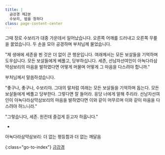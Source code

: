 ```yaml
---
title: |
  금강경 제2분
  수보리, 법을 청하다
class: page-content-center
---
```


그때 장로 수보리가 대중 가운데서 일어났습니다.
오른쪽 어깨를 드러내고 오른쪽 무릎을 꿇었습니다.
두 손을 모아 공경하며 부처님께 물었습니다.

"제 생애에 세존을 뵌 것은 더 없이 큰 행운입니다.
여래께서는 모든 보살들을 기억하며 도우십니다.
모든 보살들에게 베풀고, 당부하십니다.
세존, 선남자선여인이 아뇩다라삼먁삼보리의 마음을 발하였다면
어떻게 머물며 어떻게 그 마음을 다스려야 합니까."
 
부처님께서 말씀하셨습니다.

"좋구나, 좋구나, 수보리야.
그대의 말처럼 여래는 모든 보살들을 기억하며 돕는다.
모든 보살들에게 베풀고 당부한다.
그렇다면 잘 들어라.
응당 너에게 말해 주리라.
선남자선여인이 아뇩다라삼먁삼보리의 마음을 발하였다면
이와 같이 머무르며 이와 같이 마음을 다스려야 하느니라."

"그렇습니다, 세존.
원컨데 즐겁게 듣고자 하옵니다."

*

아뇩다라삼먁삼보리: 더 없는 평등함과 더 없는 깨달음

{:class="go-to-index"}
[금강경](index)